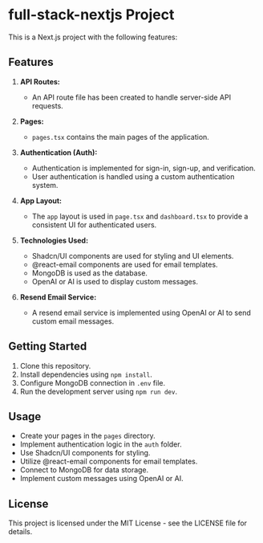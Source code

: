 # full-stack-nextjs  Project

This is a Next.js project with the following features:

## Features

1. **API Routes:**
   - An API route file has been created to handle server-side API requests.

2. **Pages:**
   - `pages.tsx` contains the main pages of the application.

3. **Authentication (Auth):**
   - Authentication is implemented for sign-in, sign-up, and verification.
   - User authentication is handled using a custom authentication system.

4. **App Layout:**
   - The `app` layout is used in `page.tsx` and `dashboard.tsx` to provide a consistent UI for authenticated users.

5. **Technologies Used:**
   - Shadcn/UI components are used for styling and UI elements.
   - @react-email components are used for email templates.
   - MongoDB is used as the database.
   - OpenAI or AI is used to display custom messages.

6. **Resend Email Service:**
   - A resend email service is implemented using OpenAI or AI to send custom email messages.

## Getting Started

1. Clone this repository.
2. Install dependencies using `npm install`.
3. Configure MongoDB connection in `.env` file.
4. Run the development server using `npm run dev`.

## Usage

- Create your pages in the `pages` directory.
- Implement authentication logic in the `auth` folder.
- Use Shadcn/UI components for styling.
- Utilize @react-email components for email templates.
- Connect to MongoDB for data storage.
- Implement custom messages using OpenAI or AI.

## License

This project is licensed under the MIT License - see the LICENSE file for details.

